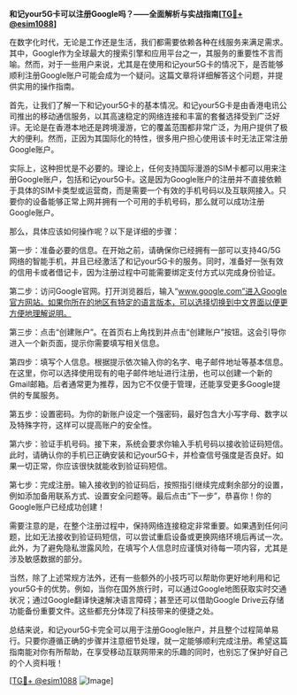 **和记your5G卡可以注册Google吗？——全面解析与实战指南[[TG💪+ @esim1088](https://t.me/s/esim1088)]**

在数字化时代，无论是工作还是生活，我们都需要依赖各种在线服务来满足需求。其中，Google作为全球最大的搜索引擎和应用平台之一，其服务的重要性不言而喻。然而，对于一些用户来说，尤其是在使用和记your5G卡的情况下，是否能够顺利注册Google账户可能会成为一个疑问。这篇文章将详细解答这个问题，并提供实用的操作指南。

首先，让我们了解一下和记your5G卡的基本情况。和记your5G卡是由香港电讯公司推出的移动通信服务，以其高速稳定的网络连接和丰富的套餐选择受到广泛好评。无论是在香港本地还是跨境漫游，它的覆盖范围都非常广泛，为用户提供了极大的便利。然而，正因为其国际化的特性，很多用户担心使用该卡时无法正常注册Google账户。

实际上，这种担忧是不必要的。理论上，任何支持国际漫游的SIM卡都可以用来注册Google账户，包括和记your5G卡。这是因为Google账户的注册并不直接依赖于具体的SIM卡类型或运营商，而是需要一个有效的手机号码以及互联网接入。只要你的设备能够正常上网并拥有一个可用的手机号码，那么就可以成功注册Google账户。

那么，具体应该如何操作呢？以下是详细的步骤：

第一步：准备必要的信息。在开始之前，请确保你已经拥有一部可以支持4G/5G网络的智能手机，并且已经激活了和记your5G卡的服务。同时，准备好一张有效的信用卡或者借记卡，因为注册过程中可能需要绑定支付方式以完成身份验证。

第二步：访问Google官网。打开浏览器后，输入“www.google.com”进入Google官方网站。如果你所在的地区有特定的语言版本，可以选择切换到中文界面以便更方便地理解说明。

第三步：点击“创建账户”。在首页右上角找到并点击“创建账户”按钮。这会引导你进入一个新页面，提示你需要填写相关信息。

第四步：填写个人信息。根据提示依次输入你的名字、电子邮件地址等基本信息。在这里，你可以选择使用现有的电子邮件地址进行注册，也可以创建一个新的Gmail邮箱。后者通常更为推荐，因为它不仅便于管理，还能享受更多Google提供的专属服务。

第五步：设置密码。为你的新账户设定一个强密码，最好包含大小写字母、数字以及特殊字符，这样可以提高账户的安全性。

第六步：验证手机号码。接下来，系统会要求你输入手机号码以接收验证码短信。此时，请确认你的手机已正确安装和记your5G卡，并检查信号强度是否良好。如果一切正常，你应该很快就能收到验证码短信。

第七步：完成注册。输入接收到的验证码后，按照指引继续完成剩余部分的设置，例如添加备用联系方式、设置安全问题等。最后点击“下一步”，恭喜你！你的Google账户已经成功创建！

需要注意的是，在整个注册过程中，保持网络连接稳定非常重要。如果遇到任何问题，比如无法接收到验证码短信，可以尝试重启设备或更换网络环境后再试一次。此外，为了避免隐私泄露风险，在填写个人信息时应谨慎对待每一项内容，尤其是涉及敏感数据的部分。

当然，除了上述常规方法外，还有一些额外的小技巧可以帮助你更好地利用和记your5G卡的优势。例如，当你在国外旅行时，可以通过Google地图获取实时交通状况；通过Google翻译快速解决语言障碍；甚至还可以借助Google Drive云存储功能备份重要文件。这些都充分体现了科技带来的便捷之处。

总结来说，和记your5G卡完全可以用于注册Google账户，并且整个过程简单易行。只要你遵循正确的步骤并注意细节处理，就一定能够顺利完成注册。希望这篇指南能对你有所帮助，在享受移动互联网带来的乐趣的同时，也别忘了保护好自己的个人资料哦！

[[TG💪+ @esim1088](https://t.me/s/esim1088) ![Image](https://i.postimg.cc/4NQfJmqS/Snipaste-2025-05-13-00-14-12.png)]